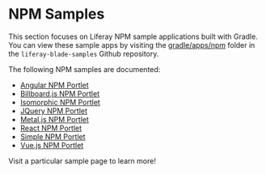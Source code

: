 # NPM Samples

This section focuses on Liferay NPM sample applications built with Gradle. You
can view these sample apps by visiting the
[gradle/apps/npm](https://github.com/liferay/liferay-blade-samples/tree/master/gradle/apps/npm)
folder in the `liferay-blade-samples` Github repository.

<!-- Readd the below snippet when NPM samples are available for all build tools.
-Cody -->

<!-- `apps/npm` folder corresponding to your preferred
build tool:

- [Gradle sample apps](https://github.com/liferay/liferay-blade-samples/tree/master/gradle/apps/npm)
- [Liferay Workspace sample apps](https://github.com/liferay/liferay-blade-samples/tree/master/liferay-workspace/apps/npm)
- [Maven sample apps](https://github.com/liferay/liferay-blade-samples/tree/master/maven/apps/npm)

-->

The following NPM samples are documented:

- [Angular NPM Portlet](angular-npm-portlet)
- [Billboard.js NPM Portlet](billboard-js-npm-portlet)
- [Isomorphic NPM Portlet](isomorphic-npm-portlet)
- [JQuery NPM Portlet](jquery-npm-portlet)
- [Metal.js NPM Portlet](metal-js-npm-portlet)
- [React NPM Portlet](react-npm-portlet)
- [Simple NPM Portlet](simple-npm-portlet)
- [Vue.js NPM Portlet](vue-js-npm-portlet)

Visit a particular sample page to learn more!
